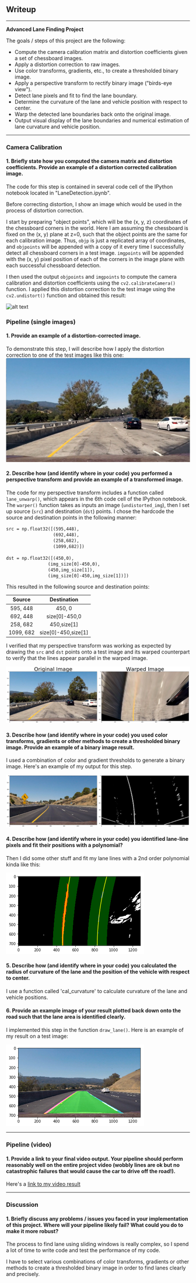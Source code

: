 ## Writeup
---

**Advanced Lane Finding Project**

The goals / steps of this project are the following:

* Compute the camera calibration matrix and distortion coefficients given a set of chessboard images.
* Apply a distortion correction to raw images.
* Use color transforms, gradients, etc., to create a thresholded binary image.
* Apply a perspective transform to rectify binary image ("birds-eye view").
* Detect lane pixels and fit to find the lane boundary.
* Determine the curvature of the lane and vehicle position with respect to center.
* Warp the detected lane boundaries back onto the original image.
* Output visual display of the lane boundaries and numerical estimation of lane curvature and vehicle position.

[//]: # (Image References)

[image1]: ./examples/undistort_output.png "Undistorted"
[image2]: ./test_images/test1.jpg "Road Transformed"
[image3]: ./examples/warped_straight_lines.png "Warp Example"
[image4]: ./examples/binary_combo_example.png "Binary Example"
[image5]: ./examples/color_fit_lines.png "Fit Visual"
[image6]: ./examples/example_output.png "Output"
[video1]: ./Project_processed_video.mp4 "Video"

---

### Camera Calibration

#### 1. Briefly state how you computed the camera matrix and distortion coefficients. Provide an example of a distortion corrected calibration image.

The code for this step is contained in several code cell of the IPython notebook located in "LaneDetection.ipynb".

Before correcting distortion, I show an image which would be used in the process of distortion correction.

I start by preparing "object points", which will be the (x, y, z) coordinates of the chessboard corners in the world. Here I am assuming the chessboard is fixed on the (x, y) plane at z=0, such that the object points are the same for each calibration image.  Thus, `objp` is just a replicated array of coordinates, and `objpoints` will be appended with a copy of it every time I successfully detect all chessboard corners in a test image.  `imgpoints` will be appended with the (x, y) pixel position of each of the corners in the image plane with each successful chessboard detection.  

I then used the output `objpoints` and `imgpoints` to compute the camera calibration and distortion coefficients using the `cv2.calibrateCamera()` function.  I applied this distortion correction to the test image using the `cv2.undistort()` function and obtained this result:

![alt text][image1]

### Pipeline (single images)

#### 1. Provide an example of a distortion-corrected image.

To demonstrate this step, I will describe how I apply the distortion correction to one of the test images like this one:
![alt text][image2]

#### 2. Describe how (and identify where in your code) you performed a perspective transform and provide an example of a transformed image.

The code for my perspective transform includes a function called `lane_unwarp()`, which appears in the 6th code cell of the IPython notebook.  The `warper()` function takes as inputs an image (`undistorted_img`), then I set up source (`src`) and destination (`dst`) points.  I chose the hardcode the source and destination points in the following manner:

```
src = np.float32([(595,448),
                  (692,448),
                  (258,682),
                  (1099,682)])

dst = np.float32([(450,0),
                (img_size[0]-450,0),
                (450,img_size[1]),
                (img_size[0]-450,img_size[1])])
```

This resulted in the following source and destination points:

| Source        | Destination   |
|:-------------:|:-------------:|
| 595, 448      | 450, 0        |
| 692, 448      | size[0]-450,0 |
| 258, 682      | 450,size[1]   |
| 1099, 682     | size[0]-450,size[1] |

I verified that my perspective transform was working as expected by drawing the `src` and `dst` points onto a test image and its warped counterpart to verify that the lines appear parallel in the warped image.

![alt text][image3]

#### 3. Describe how (and identify where in your code) you used color transforms, gradients or other methods to create a thresholded binary image.  Provide an example of a binary image result.

I used a combination of color and gradient thresholds to generate a binary image.  Here's an example of my output for this step.

![alt text][image4]

#### 4. Describe how (and identify where in your code) you identified lane-line pixels and fit their positions with a polynomial?

Then I did some other stuff and fit my lane lines with a 2nd order polynomial kinda like this:

![alt text][image5]

#### 5. Describe how (and identify where in your code) you calculated the radius of curvature of the lane and the position of the vehicle with respect to center.

I use a function called 'cal_curvature' to calculate curvature of the lane and vehicle positions.

#### 6. Provide an example image of your result plotted back down onto the road such that the lane area is identified clearly.

I implemented this step in the function `draw_lane()`.  Here is an example of my result on a test image:

![alt text][image6]

---

### Pipeline (video)

#### 1. Provide a link to your final video output.  Your pipeline should perform reasonably well on the entire project video (wobbly lines are ok but no catastrophic failures that would cause the car to drive off the road!).

Here's a [link to my video result](./Project_processed_video.mp4)

---

### Discussion

#### 1. Briefly discuss any problems / issues you faced in your implementation of this project.  Where will your pipeline likely fail?  What could you do to make it more robust?

The process to find lane using sliding windows is really complex, so I spend a lot of time to write code and test the performance of my code.

I have to select various combinations of color transforms, gradients or other methods to create a thresholded binary image in order to find lanes clearly and precisely.
